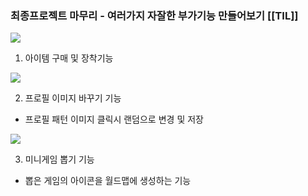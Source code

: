 
### 최종프로젝트 마무리 - 여러가지 자잘한 부가기능 만들어보기 [[TIL]]

![](https://img1.blogblog.com/img/video_object.png)

  

1. 아이템 구매 및 장착기능

  

![](https://img1.blogblog.com/img/video_object.png)

  

  

  

2. 프로필 이미지 바꾸기 기능

- 프로필 패턴 이미지 클릭시 랜덤으로 변경 및 저장

  

![](https://img1.blogblog.com/img/video_object.png)

  

3. 미니게임 뽑기 기능

- 뽑은 게임의 아이콘을 월드맵에 생성하는 기능
